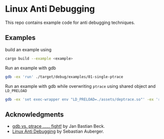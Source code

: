 # Linux Anti Debugging

This repo contains example code for anti debugging techniques.

## Examples
build an example using
```bash
cargo build --example <example>
```

Run an example with gdb
```bash
gdb -ex 'run' ./target/debug/examples/01-single-ptrace
```

Run an example with gdb while overwriting `ptrace` using shared object and `LD_PRELOAD`
```bash
gdb -ex 'set exec-wrapper env "LD_PRELOAD=./assets/deptrace.so"' -ex 'run' ./target/debug/examples/01-single-ptrace
```

## Acknowledgments
- [gdb vs. ptrace ...... fight!](https://sites.google.com/site/janbeck/cybersecurity-and-reverse-engineering-fun/gdb-vs-ptrace-fight) by Jan Bastian Beck.
- [Linux Anti Debugging](https://seblau.github.io/posts/linux-anti-debugging) by Sebastian Auberger.